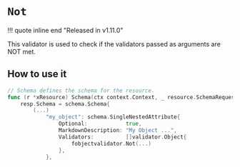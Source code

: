 # `Not`

!!! quote inline end "Released in v1.11.0"

This validator is used to check if the validators passed as arguments are NOT met.

## How to use it

```go
// Schema defines the schema for the resource.
func (r *xResource) Schema(ctx context.Context, _ resource.SchemaRequest, resp *resource.SchemaResponse) {
    resp.Schema = schema.Schema{
        (...)
            "my_object": schema.SingleNestedAttribute{
                Optional:            true,
                MarkdownDescription: "My Object ...",
                Validators:          []validator.Object{
                    fobjectvalidator.Not(...)
                },
            },
```
